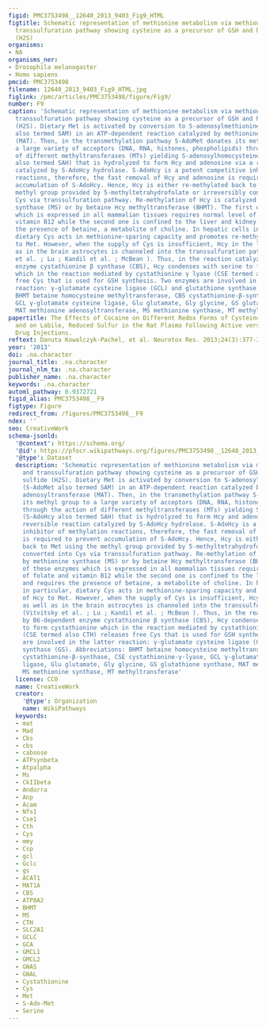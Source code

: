 ```yaml
---
figid: PMC3753498__12640_2013_9403_Fig9_HTML
figtitle: Schematic representation of methionine metabolism via methionine cycle and
  transsulfuration pathway showing cysteine as a precursor of GSH and hydrogen sulfide
  (H2S)
organisms:
- NA
organisms_ner:
- Drosophila melanogaster
- Homo sapiens
pmcid: PMC3753498
filename: 12640_2013_9403_Fig9_HTML.jpg
figlink: /pmc/articles/PMC3753498/figure/Fig9/
number: F9
caption: 'Schematic representation of methionine metabolism via methionine cycle and
  transsulfuration pathway showing cysteine as a precursor of GSH and hydrogen sulfide
  (H2S). Dietary Met is activated by conversion to S-adenosylmethionine (S-AdoMet
  also termed SAM) in an ATP-dependent reaction catalyzed by methionine adenosyltransferase
  (MAT). Then, in the transmethylation pathway S-AdoMet donates its methyl group to
  a large variety of acceptors (DNA, RNA, histones, phospholipids) through the action
  of different methyltransferases (MTs) yielding S-adenosylhomocysteine (S-AdoHcy
  also termed SAH) that is hydrolyzed to form Hcy and adenosine via a reversible reaction
  catalyzed by S-AdoHcy hydrolase. S-AdoHcy is a potent competitive inhibitor of methylation
  reactions, therefore, the fast removal of Hcy and adenosine is required to prevent
  accumulation of S-AdoHcy. Hence, Hcy is either re-methylated back to Met using the
  methyl group provided by 5-methyltetrahydrofolate or irreversibly converted into
  Cys via transsulfuration pathway. Re-methylation of Hcy is catalyzed by methionine
  synthase (MS) or by betaine Hcy methyltransferase (BHMT). The first of these enzymes
  which is expressed in all mammalian tissues requires normal level of folate and
  vitamin B12 while the second one is confined to the liver and kidney and requires
  the presence of betaine, a metabolite of choline. In hepatic cells in particular,
  dietary Cys acts in methionine-sparing capacity and promotes re-methylation of Hcy
  to Met. However, when the supply of Cys is insufficient, Hcy in the liver as well
  as in the brain astrocytes is channeled into the transsulfuration pathway (Vitvitsky
  et al. ; Lu ; Kandil et al. ; McBean ). Thus, in the reaction catalyzed by B6-dependent
  enzyme cystathionine β synthase (CBS), Hcy condenses with serine to form cystathionine
  which in the reaction mediated by cystathionine γ lyase (CSE termed also CTH) releases
  free Cys that is used for GSH synthesis. Two enzymes are involved in the latter
  reaction: γ-glutamate cysteine ligase (GCL) and glutathione synthase (GS). Abbreviations:
  BHMT betaine homocysteine methyltransferase, CBS cystathionine-β-synthase, CSE cystathionine-γ-lyase,
  GCL γ-glutamate cysteine ligase, Glu glutamate, Gly glycine, GS glutathione synthase,
  MAT methionine adenosyltransferase, MS methionine synthase, MT methyltransferase'
papertitle: The Effects of Cocaine on Different Redox Forms of Cysteine and Homocysteine,
  and on Labile, Reduced Sulfur in the Rat Plasma Following Active versus Passive
  Drug Injections.
reftext: Danuta Kowalczyk-Pachel, et al. Neurotox Res. 2013;24(3):377-392.
year: '2013'
doi: .na.character
journal_title: .na.character
journal_nlm_ta: .na.character
publisher_name: .na.character
keywords: .na.character
automl_pathway: 0.9372721
figid_alias: PMC3753498__F9
figtype: Figure
redirect_from: /figures/PMC3753498__F9
ndex: ''
seo: CreativeWork
schema-jsonld:
  '@context': https://schema.org/
  '@id': https://pfocr.wikipathways.org/figures/PMC3753498__12640_2013_9403_Fig9_HTML.html
  '@type': Dataset
  description: 'Schematic representation of methionine metabolism via methionine cycle
    and transsulfuration pathway showing cysteine as a precursor of GSH and hydrogen
    sulfide (H2S). Dietary Met is activated by conversion to S-adenosylmethionine
    (S-AdoMet also termed SAM) in an ATP-dependent reaction catalyzed by methionine
    adenosyltransferase (MAT). Then, in the transmethylation pathway S-AdoMet donates
    its methyl group to a large variety of acceptors (DNA, RNA, histones, phospholipids)
    through the action of different methyltransferases (MTs) yielding S-adenosylhomocysteine
    (S-AdoHcy also termed SAH) that is hydrolyzed to form Hcy and adenosine via a
    reversible reaction catalyzed by S-AdoHcy hydrolase. S-AdoHcy is a potent competitive
    inhibitor of methylation reactions, therefore, the fast removal of Hcy and adenosine
    is required to prevent accumulation of S-AdoHcy. Hence, Hcy is either re-methylated
    back to Met using the methyl group provided by 5-methyltetrahydrofolate or irreversibly
    converted into Cys via transsulfuration pathway. Re-methylation of Hcy is catalyzed
    by methionine synthase (MS) or by betaine Hcy methyltransferase (BHMT). The first
    of these enzymes which is expressed in all mammalian tissues requires normal level
    of folate and vitamin B12 while the second one is confined to the liver and kidney
    and requires the presence of betaine, a metabolite of choline. In hepatic cells
    in particular, dietary Cys acts in methionine-sparing capacity and promotes re-methylation
    of Hcy to Met. However, when the supply of Cys is insufficient, Hcy in the liver
    as well as in the brain astrocytes is channeled into the transsulfuration pathway
    (Vitvitsky et al. ; Lu ; Kandil et al. ; McBean ). Thus, in the reaction catalyzed
    by B6-dependent enzyme cystathionine β synthase (CBS), Hcy condenses with serine
    to form cystathionine which in the reaction mediated by cystathionine γ lyase
    (CSE termed also CTH) releases free Cys that is used for GSH synthesis. Two enzymes
    are involved in the latter reaction: γ-glutamate cysteine ligase (GCL) and glutathione
    synthase (GS). Abbreviations: BHMT betaine homocysteine methyltransferase, CBS
    cystathionine-β-synthase, CSE cystathionine-γ-lyase, GCL γ-glutamate cysteine
    ligase, Glu glutamate, Gly glycine, GS glutathione synthase, MAT methionine adenosyltransferase,
    MS methionine synthase, MT methyltransferase'
  license: CC0
  name: CreativeWork
  creator:
    '@type': Organization
    name: WikiPathways
  keywords:
  - mat
  - Mad
  - Cbs
  - cbs
  - caboose
  - ATPsynbeta
  - Atpalpha
  - Ms
  - CkIIbeta
  - Andorra
  - Anp
  - Acam
  - Nfs1
  - Cse1
  - Cth
  - Cys
  - mmy
  - Csp
  - gcl
  - Gclc
  - gs
  - ACAT1
  - MAT1A
  - CBS
  - ATP8A2
  - BHMT
  - MS
  - CTH
  - SLC2A1
  - GCLC
  - GCA
  - GMCL1
  - GMCL2
  - GNAS
  - GNAL
  - Cystathionine
  - Cys
  - Met
  - S-Ado-Met
  - Serine
---
```

